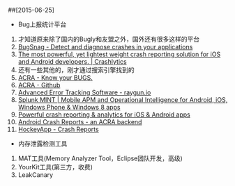 
##[2015-06-25]

- Bug上报统计平台
 1. 才知道原来除了国内的Bugly和友盟之外，国外还有很多这样的平台
 2. [BugSnag - Detect and diagnose crashes in your applications ](https://bugsnag.com/)
 3. [The most powerful, yet lightest weight crash reporting solution for iOS and Android developers. | Crashlytics](https://try.crashlytics.com/)
 4. 还有一些其他的，刚才通过搜索引擎找到的
 5. [ACRA - Know your BUGS.](http://www.acra.ch/)
 6. [ACRA - Github](https://github.com/ACRA/acra)
 7. [Advanced Error Tracking Software - raygun.io](https://raygun.io/)
 8. [Splunk MINT | Mobile APM and Operational Intelligence for Android, iOS, Windows Phone & Windows 8 apps](https://mint.splunk.com/)
 9. [Powerful crash reporting & analytics for iOS & Android apps](https://count.ly/crash-reports/)
 10. [Android Crash Reports - an ACRA backend](http://www.tracepot.com/)
 11. [HockeyApp - Crash Reports](http://hockeyapp.net/features/crashreports/)

- 内存泄露检测工具
 1. MAT工具(Memory Analyzer Tool，Eclipse团队开发，高级)
 2. YourKit工具(第三方，收费)
 3. LeakCanary